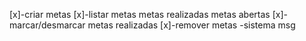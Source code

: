 [x]-criar metas
[x]-listar metas
    metas realizadas
    metas abertas
[x]-marcar/desmarcar metas realizadas
[x]-remover metas
-sistema msg
